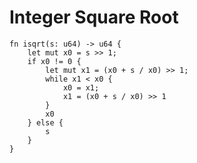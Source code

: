 # Integer Square Root

```rust,noplayground
fn isqrt(s: u64) -> u64 {
    let mut x0 = s >> 1;
    if x0 != 0 {
        let mut x1 = (x0 + s / x0) >> 1;
        while x1 < x0 {
            x0 = x1;
            x1 = (x0 + s / x0) >> 1
        }
        x0
    } else {
        s
    }
}
```
